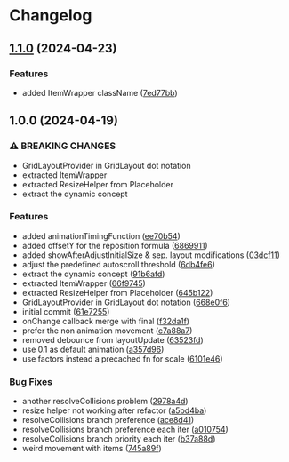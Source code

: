 # Changelog

## [1.1.0](https://github.com/DevoInc/grid-layout/compare/1.0.0...1.1.0) (2024-04-23)


### Features

* added ItemWrapper className ([7ed77bb](https://github.com/DevoInc/grid-layout/commit/7ed77bb7989a0c3dba9fa10324acc5af0de92374))

## 1.0.0 (2024-04-19)


### ⚠ BREAKING CHANGES

* GridLayoutProvider in GridLayout dot notation
* extracted ItemWrapper
* extracted ResizeHelper from Placeholder
* extract the dynamic concept

### Features

* added animationTimingFunction ([ee70b54](https://github.com/DevoInc/grid-layout/commit/ee70b548de0aa0b816c0b65318a8a2b38dca5b86))
* added offsetY for the reposition formula ([6869911](https://github.com/DevoInc/grid-layout/commit/6869911074c69a426458c5d3a2cb66158f09e96f))
* added showAfterAdjustInitialSize & sep. layout modifications ([03dcf11](https://github.com/DevoInc/grid-layout/commit/03dcf116029b40f54c848ef5ba3a1b60845490d2))
* adjust the predefined autoscroll threshold ([6db4fe6](https://github.com/DevoInc/grid-layout/commit/6db4fe67e85988658214115e3aa63ef77c976539))
* extract the dynamic concept ([91b6afd](https://github.com/DevoInc/grid-layout/commit/91b6afd9463ea43960ded004963a193f85412cdc))
* extracted ItemWrapper ([66f9745](https://github.com/DevoInc/grid-layout/commit/66f9745753a9b5b2f607da5cb0d0c2aac0567a4e))
* extracted ResizeHelper from Placeholder ([645b122](https://github.com/DevoInc/grid-layout/commit/645b12249c8525f6682b2c784c261ceb62db62cb))
* GridLayoutProvider in GridLayout dot notation ([668e0f6](https://github.com/DevoInc/grid-layout/commit/668e0f6237072f88ed37d0a9112088c115d757f9))
* initial commit ([61e7255](https://github.com/DevoInc/grid-layout/commit/61e72558038ea6d9fee349cf7d65cf83afac6471))
* onChange callback merge with final ([f32da1f](https://github.com/DevoInc/grid-layout/commit/f32da1f2db72c903081a8353642864e2c9a1d985))
* prefer the non animation movement ([c7a88a7](https://github.com/DevoInc/grid-layout/commit/c7a88a787dbca86ce30d26079cd602747b94e357))
* removed debounce from layoutUpdate ([63523fd](https://github.com/DevoInc/grid-layout/commit/63523fd31a385e87a1db1bd35b71aa0d9e1b428f))
* use 0.1 as default animation ([a357d96](https://github.com/DevoInc/grid-layout/commit/a357d96094a12a6441ac888f7b090ef697328481))
* use factors instead a precached fn for scale ([6101e46](https://github.com/DevoInc/grid-layout/commit/6101e462ebd323dd8651e063126759aed3633e2a))


### Bug Fixes

* another resolveCollisions problem ([2978a4d](https://github.com/DevoInc/grid-layout/commit/2978a4d5a749a4fdb6ee6849bc2b9dc31748182c))
* resize helper not working after refactor ([a5bd4ba](https://github.com/DevoInc/grid-layout/commit/a5bd4ba0ceff25ad5b250e3e8f72ad0853b40899))
* resolveCollisions branch preference ([ace8d41](https://github.com/DevoInc/grid-layout/commit/ace8d4135deefb526cfdb1db4c9500e6c137d992))
* resolveCollisions branch preference each iter ([a010754](https://github.com/DevoInc/grid-layout/commit/a010754415afa4555aa68cc356d272ad571aa954))
* resolveCollisions branch priority each iter ([b37a88d](https://github.com/DevoInc/grid-layout/commit/b37a88d60c204d2e4f9174083558a79019974ed1))
* weird movement with items ([745a89f](https://github.com/DevoInc/grid-layout/commit/745a89f8cb2cc4452dca025babbe17d2f8eb9328))
